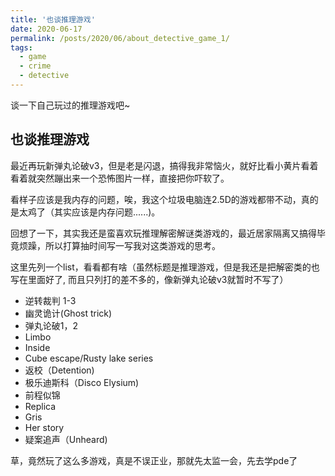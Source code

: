 ```yaml
---
title: '也谈推理游戏'
date: 2020-06-17
permalink: /posts/2020/06/about_detective_game_1/
tags:
  - game
  - crime
  - detective
---
```


谈一下自己玩过的推理游戏吧~



也谈推理游戏
------

最近再玩新弹丸论破v3，但是老是闪退，搞得我非常恼火，就好比看小黄片看着看着就突然蹦出来一个恐怖图片一样，直接把你吓软了。

看样子应该是我内存的问题，唉，我这个垃圾电脑连2.5D的游戏都带不动，真的是太鸡了（其实应该是内存问题......)。

回想了一下，其实我还是蛮喜欢玩推理解密解谜类游戏的，最近居家隔离又搞得毕竟烦躁，所以打算抽时间写一写我对这类游戏的思考。

这里先列一个list，看看都有啥（虽然标题是推理游戏，但是我还是把解密类的也写在里面好了, 而且只列打的差不多的，像新弹丸论破v3就暂时不写了）

* 逆转裁判 1-3
* 幽灵诡计(Ghost trick)
* 弹丸论破1，2
* Limbo
* Inside
* Cube escape/Rusty lake series
* 返校（Detention)
* 极乐迪斯科（Disco Elysium)
* 前程似锦
* Replica
* Gris
* Her story
* 疑案追声（Unheard)

草，竟然玩了这么多游戏，真是不误正业，那就先太监一会，先去学pde了